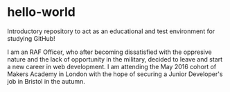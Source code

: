 # hello-world
Introductory repository to act as an educational and test environment for studying GitHub!

I am an RAF Officer, who after becoming dissatisfied with the oppresive nature and the lack of opportunity in the military, decided to leave and start a new career in web development. I am attending the May 2016 cohort of Makers Academy in London with the hope of securing a Junior Developer's job in Bristol in the autumn. 
